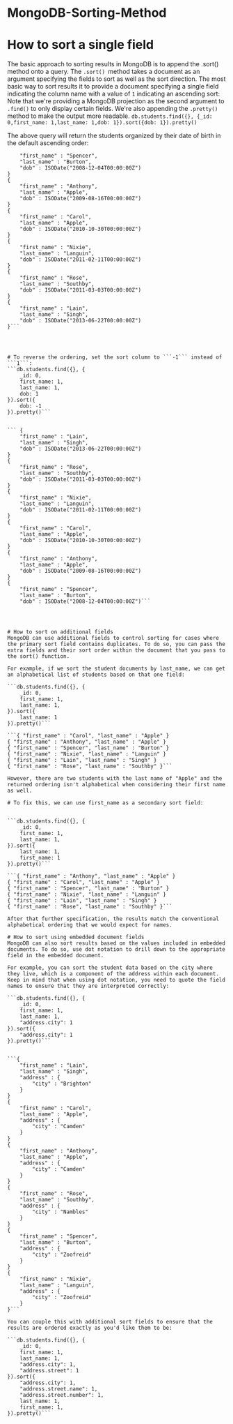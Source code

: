 # MongoDB-Sorting-Method
# How to sort a single field
The basic approach to sorting results in MongoDB is to append the .sort() method onto a query. The ```.sort() ```method takes a document as an argument specifying the fields to sort as well as the sort direction.
The most basic way to sort results it to provide a document specifying a single field indicating the column name with a value of ```1``` indicating an ascending sort:
Note that we're providing a MongoDB projection as the second argument to ```.find()``` to only display certain fields. We're also appending the ```.pretty()``` method to make the output more readable.
```db.students.find({}, {_id: 0,first_name: 1,last_name: 1,dob: 1}).sort({dob: 1}).pretty()```

The above query will return the students organized by their date of birth in the default ascending order:

```{
    "first_name" : "Spencer",
    "last_name" : "Burton",
    "dob" : ISODate("2008-12-04T00:00:00Z")
}
{
    "first_name" : "Anthony",
    "last_name" : "Apple",
    "dob" : ISODate("2009-08-16T00:00:00Z")
}
{
    "first_name" : "Carol",
    "last_name" : "Apple",
    "dob" : ISODate("2010-10-30T00:00:00Z")
}
{
    "first_name" : "Nixie",
    "last_name" : "Languin",
    "dob" : ISODate("2011-02-11T00:00:00Z")
}
{
    "first_name" : "Rose",
    "last_name" : "Southby",
    "dob" : ISODate("2011-03-03T00:00:00Z")
}
{
    "first_name" : "Lain",
    "last_name" : "Singh",
    "dob" : ISODate("2013-06-22T00:00:00Z")
}```




# To reverse the ordering, set the sort column to ```-1``` instead of ```1```:
```db.students.find({}, {
    _id: 0,
    first_name: 1,
    last_name: 1,
    dob: 1
}).sort({
    dob: -1
}).pretty()```


``` {
    "first_name" : "Lain",
    "last_name" : "Singh",
    "dob" : ISODate("2013-06-22T00:00:00Z")
}
{
    "first_name" : "Rose",
    "last_name" : "Southby",
    "dob" : ISODate("2011-03-03T00:00:00Z")
}
{
    "first_name" : "Nixie",
    "last_name" : "Languin",
    "dob" : ISODate("2011-02-11T00:00:00Z")
}
{
    "first_name" : "Carol",
    "last_name" : "Apple",
    "dob" : ISODate("2010-10-30T00:00:00Z")
}
{
    "first_name" : "Anthony",
    "last_name" : "Apple",
    "dob" : ISODate("2009-08-16T00:00:00Z")
}
{
    "first_name" : "Spencer",
    "last_name" : "Burton",
    "dob" : ISODate("2008-12-04T00:00:00Z")```




# How to sort on additional fields
MongoDB can use additional fields to control sorting for cases where the primary sort field contains duplicates. To do so, you can pass the extra fields and their sort order within the document that you pass to the sort() function.

For example, if we sort the student documents by last_name, we can get an alphabetical list of students based on that one field:

```db.students.find({}, {
    _id: 0,
    first_name: 1,
    last_name: 1,
}).sort({
    last_name: 1
}).pretty()```

```{ "first_name" : "Carol", "last_name" : "Apple" }
{ "first_name" : "Anthony", "last_name" : "Apple" }
{ "first_name" : "Spencer", "last_name" : "Burton" }
{ "first_name" : "Nixie", "last_name" : "Languin" }
{ "first_name" : "Lain", "last_name" : "Singh" }
{ "first_name" : "Rose", "last_name" : "Southby" }```

However, there are two students with the last name of "Apple" and the returned ordering isn't alphabetical when considering their first name as well.

# To fix this, we can use first_name as a secondary sort field:


```db.students.find({}, {
    _id: 0,
    first_name: 1,
    last_name: 1,
}).sort({
    last_name: 1,
    first_name: 1
}).pretty()```

```{ "first_name" : "Anthony", "last_name" : "Apple" }
{ "first_name" : "Carol", "last_name" : "Apple" }
{ "first_name" : "Spencer", "last_name" : "Burton" }
{ "first_name" : "Nixie", "last_name" : "Languin" }
{ "first_name" : "Lain", "last_name" : "Singh" }
{ "first_name" : "Rose", "last_name" : "Southby" }```

After that further specification, the results match the conventional alphabetical ordering that we would expect for names.

# How to sort using embedded document fields
MongoDB can also sort results based on the values included in embedded documents. To do so, use dot notation to drill down to the appropriate field in the embedded document.

For example, you can sort the student data based on the city where they live, which is a component of the address within each document. Keep in mind that when using dot notation, you need to quote the field names to ensure that they are interpreted correctly:

```db.students.find({}, {
    _id: 0,
    first_name: 1,
    last_name: 1,
    "address.city": 1
}).sort({
    "address.city": 1
}).pretty()```


```{
    "first_name" : "Lain",
    "last_name" : "Singh",
    "address" : {
        "city" : "Brighton"
    }
}
{
    "first_name" : "Carol",
    "last_name" : "Apple",
    "address" : {
        "city" : "Camden"
    }
}
{
    "first_name" : "Anthony",
    "last_name" : "Apple",
    "address" : {
        "city" : "Camden"
    }
}
{
    "first_name" : "Rose",
    "last_name" : "Southby",
    "address" : {
        "city" : "Nambles"
    }
}
{
    "first_name" : "Spencer",
    "last_name" : "Burton",
    "address" : {
        "city" : "Zoofreid"
    }
}
{
    "first_name" : "Nixie",
    "last_name" : "Languin",
    "address" : {
        "city" : "Zoofreid"
    }
}```

You can couple this with additional sort fields to ensure that the results are ordered exactly as you'd like them to be:

```db.students.find({}, {
    _id: 0,
    first_name: 1,
    last_name: 1,
    "address.city": 1,
    "address.street": 1
}).sort({
    "address.city": 1,
    "address.street.name": 1,
    "address.street.number": 1,
    last_name: 1,
    first_name: 1,
}).pretty()```
